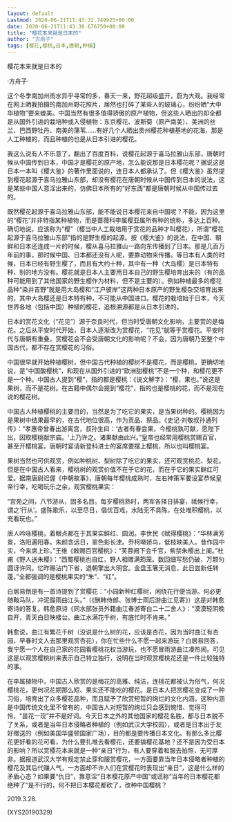 ```yaml
---
layout: default
Lastmod: 2020-06-21T11:43:32.749925+00:00
date: 2020-06-21T11:43:30.676750+00:00
title: "樱花本来就是日本的"
author: "方舟子"
tags: [樱花,樱桃,日本,唐朝,种植]
---
```


樱花本来就是日本的

·方舟子·

这个冬季南加州雨水异乎寻常的多，春天一来，野花超级盛开，蔚为大观。我经常在网上晒我拍摄的南加州野花照片，居然也打碎了某些人的玻璃心，纷纷晒“大中华植物”要来媲美。中国当然有很多值得骄傲的原产植物，但这些人晒出的却全都是从国外引进的栽培种或入侵植物：东京樱花、波斯菊（原产南美）、美洲的丝兰、巴西野牡丹、南美的蒲苇……有好几个人晒出贵州樱花种植基地的花海，那是人工种植的，而且种植的也是从日本引进的樱花。

我这么说有人不乐意了，翻出了百度百科，说樱花起源于喜马拉雅山东部，唐朝时候从中国传到日本，中国才是樱花的原产地，怎么能说那是日本樱花呢？据说这是日本一本叫《樱大鉴》的著作里面说的，连日本人都承认了。但《樱大鉴》虽然提到樱花起源于喜马拉雅山东部，却没有樱花在唐朝时候从中国传到日本的说法，这是某些中国人意淫出来的，仿佛日本所有的“好东西”都是唐朝时候从中国传过去的。

既然樱花起源于喜马拉雅山东部，能不能说日本樱花来自中国呢？不能，因为这里的“樱花”并非特指某种植物，而是蔷薇科李属樱亚属所有种的统称，多达上百种。确切地说，应该称为“樱”（樱当中人工栽培用于赏花的品种才叫樱花），所谓“樱花起源于喜马拉雅山东部”指的是野生樱的起源。按《樱大鉴》的说法，在中国、朝鲜和日本还连成一片的时候，樱从喜马拉雅山一路向东传播到了日本。那是几百万年前的事，那时候中国、日本都还没有人呢，要靠动物来传播。等日本有人类的时候，日本已经有野生樱了，而且有大约十种，其中有一种（大岛樱）是日本特有种，别的地方没有。樱花就是日本人主要用日本自己的野生樱培育出来的（有的品种可能用到了其他国家的野生樱作为材料，但不是主要的）。例如种植最多的樱花品种“染井吉野”就是用大岛樱和“江户彼岸”这两种日本原产的野生樱杂交培育出来的，其中大岛樱还是日本特有种，不可能从中国进口。樱花的栽培始于日本，今天世界各地（包括中国）种植的樱花，追根溯源都是从日本引进的。

日本的赏花文化（“花见”）源于奈良时代，但当时受唐朝文化影响，主要赏的是梅花。之后从平安时代开始，日本人逐渐改为赏樱花，“花见”就等于赏樱花。平安时代与唐朝有重叠，赏樱花会不会受唐朝文化的影响呢？不会，因为唐朝乃至整个中国古代，都不存在赏樱花的习俗。

中国很早就开始种植樱树，但中国古代种植的樱树不是樱花，而是樱桃，更确切地说，是“中国酸樱桃”，和现在从国外引进的“欧洲甜樱桃”不是一个种，和樱花更不是一个种。中国古人提到“樱”，指的都是樱桃：《说文解字》：“樱，果也。”说这是果树，而不是花树。在古籍中偶尔会提到“樱花”，指的也是樱桃的花，而不是现在说的樱花树。

中国古人种植樱桃的主要目的，当然是为了吃它的果实，是当果树种的。樱桃因为是果树中结果最早的，在古代地位很高，作为贡品、祭品。《史记·刘敬叔孙通列传》：“孝惠帝曾春出游离宫，叔孙生曰：‘古者有春尝果，今樱桃孰可献，愿陛下出，因取樱桃献宗庙。'上乃许之。诸果献由此兴。”皇帝也经常用樱桃赏赐百官，甚至开樱桃宴。唐朝时宴请新登科进士的宴席要摆上樱桃，所以也叫樱桃宴。

果树当然也可供观赏，例如种桃树、梨树除了吃它的果实，还可观赏桃花、梨花。但是在中国古人看来，樱桃树的观赏价值不在于它的花，而在于它的果实鲜红可爱。据南唐尉迟偓《中朝故事》，唐朝每年樱桃成熟时，左右神策军要设宴恭候皇帝行幸，吃喝玩乐之余，观赏樱桃果实：

“宫苑之间，八节游从，固多名目。每岁樱桃熟时，两军各择日排宴，祗候行幸，谓之‘行从’。盛陈歌乐，以至尽日，倡优百戏，水陆无不具陈，在处堆积樱桃，以充看玩也。”

唐人吟咏樱桃，着眼点都在于其果实鲜红、圆润。李世民《赋得樱桃》：“华林满芳景，洛阳遍阳春。朱颜含远日，翠色影长津。乔柯啭娇鸟，低枝映美人。昔作园中实，今来席上珍。”王维《敕赐百官樱桃》：“芙蓉阙下会千官，紫禁朱樱出上阑。”杜甫《野人送朱樱》：“西蜀樱桃也自红，野人相赠满筠笼。数回细写愁仍破，万颗匀圆讶许同。忆昨赐沾门下省，退朝擎出大明宫。金盘玉箸无消息，此日尝新任转蓬。”全都强调的是樱桃果实的“朱”、“红”。

白居易倒是有一首诗提到了赏樱花：“小园新种红樱树，闲绕花行便当游。何必更随鞍马队，冲泥蹋雨曲江头。”（《酬韩侍郎、张博士雨后游曲江见寄》）这是对韩愈寄诗的答复。韩愈原诗《同水部张员外籍曲江春游寄白二十二舍人》：“漠漠轻阴晚自开，青天白日映楼台。曲江水满花千树，有底忙时不肯来。”

韩愈说，曲江有繁花千树（没说是什么树的花，应该是杏花，因为当时曲江有杏园，早春时文人去那里观赏杏花），你在忙些什么不愿一起来游玩？白居易回答，我宁愿一个人在自己家的花园看樱桃花权当游玩，也不愿冒雨游曲江凑热闹。可见这是以观赏樱桃树来表示自己特立独行，说明在当时观赏樱桃花还是一件比较独特的事。

在李属植物中，中国古人欣赏的是梅花的高雅、纯洁，连桃花都被认为俗气，何况樱桃花，更何况花期那么短、果实还不能吃的樱花。是日本人把赏樱花变成了一种习俗，培育出了众多樱花品种，而且赋予了欣赏短暂的绚烂的文化内涵，这种内涵是中国传统文化里不曾有的，中国古人对短暂的绚烂只会感到惋惜、觉得可怜，“昙花一现”并不是好词。今天日本之外的其他国家的樱花名胜，都与日本脱不了关系，或者是当年日本侵略者种植的（例如武汉大学校园），或者是日本出于友好赠送的（例如美国华盛顿国家广场），目的都是要传播日本文化。有那么多比樱花更好看的花可看，为什么要扎堆去看樱花，还要搞樱花基地？还不是因为受日本的影响？所以赏樱花本来就是一种“亲日”行为，有人要穿着和服去拍照，无可厚非。据报道武汉大学有规定禁止穿和服赏樱花，一方面要靠当年日本侵略者种植的樱花及其后代赚人气，一方面却不许人们在赏樱花时表现出“亲日”，这是什么样的矛盾心态？如果要“仇日”，靠意淫“日本樱花原产中国”或谎称“当年的日本樱花都绝种了”是不行的，何不把日本樱花都砍了，改种中国樱桃？

2019.3.28.

(XYS20190329)

